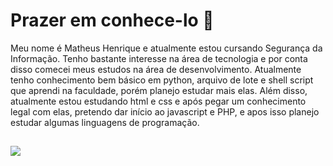 <h1>Prazer em conhece-lo 👋</h1>

Meu nome é Matheus Henrique e atualmente estou cursando Segurança da Informação. Tenho bastante interesse na área de tecnologia e por conta disso comecei meus estudos na área de desenvolvimento. Atualmente tenho conhecimento bem básico em python, arquivo de lote e shell script que aprendi na faculdade, porém planejo estudar mais elas. Além disso, atualmente estou estudando html e css e após pegar um conhecimento legal com elas, pretendo dar início ao javascript e PHP, e apos isso planejo estudar algumas linguagens de programação.
##
<div>
  <a href=" https://www.linkedin.com/in/matheus-lima-7221351a2/" targat="_blank " target="_blank"><img src="https://img.shields.io/badge/-Instagram-%23E4405F?style=for-the-badge&logo=instagram&logoColor=white" target="_blank"></a>
</div>
